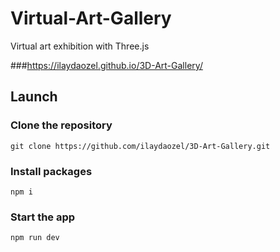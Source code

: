 # Virtual-Art-Gallery
Virtual art exhibition with Three.js

###https://ilaydaozel.github.io/3D-Art-Gallery/

## Launch
### Clone the repository
```
git clone https://github.com/ilaydaozel/3D-Art-Gallery.git
```
### Install packages
```
npm i
```

### Start the app
```
npm run dev
```
